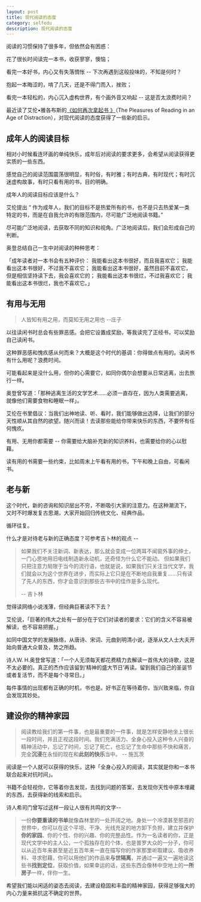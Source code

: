 ```yaml
---
layout: post 
title: 现代阅读的态度
category: selfedu
description: 现代阅读的态度
---
```


阅读的习惯保持了很多年，但依然会有困惑：

花了很长时间读完一本书，收获寥寥，懊恼；

看完一本好书，内心又有失落惆怅 -- 下次再遇到这般投味的，不知是何时？

抱起一本晦涩的，啃了几天，还是不得门而入，挫败；

看完一本轻松的，内心沉入虚构世界，有个画外音又响起 -- 这是否太浪费时间？



最近读了艾伦•雅各布斯的[《如何再次拿起书 》](https://book.douban.com/subject/27203325/)（The Pleasures of Reading in an Age of Distraction），对现代阅读的态度获得了一些新的启示。




## 成年人的阅读目标

相对小时候看连环画的单纯快乐，成年后对阅读的要求更多，会希望从阅读获得更实质的一些东西。

感觉自己的阅读范围震荡很明显，有时俗，有时雅；有时古典，有时现代；有时沉迷虚构故事，有时只看有用的书，目的明确。

成年人的阅读目标应该是什么？

艾伦提出 “ 作为成年人，我们的目标不是热爱所有的书，也不是只去热爱某一类特定的书，而是在自我允许的有限范围内，尽可能广泛地阅读书籍。”

尽可能广泛地阅读，去获取不同的知识和视角。广泛地阅读后，我们会形成自己的判断。

奥登总结自己一生中对阅读的种种思考：

「成年读者对一本书会有五种评价：
我能看出这本书很好，而且我喜欢它；
我能看出这本书很好，不过我不喜欢它；
我能看出这本书很好，虽然目前不喜欢它，但是相信坚持读下去，我会喜欢它的；
我能看出这本书很烂，不过我喜欢它；
我能看出这本书很烂，我也不喜欢它。」



## 有用与无用

> 人皆知有用之用，而莫知无用之用也 --庄子

以往读闲书时总会有些罪恶感。会把它设置成奖励，等我读完了正经书，可以奖励自己读闲书。

这种罪恶感和愧疚感从何而来？大概是这个时代的基调：你得做点有用的。读闲书有什么用呢？浪费时间。

可能看起来是没什么用，但你的心需要它，如同你偶尔会想要从日常逃离，出去旅行一样。

奥登曾写道：「那种逃离生活的文学艺术……必须一直存在，因为人类需要逃离，就像他们需要食物和睡眠一样」。

艾伦在书里倡议：当我们出神地读、听、看时，我们能够做出选择，让我们的部分天性顺从其自然的欲望。随兴而读！去读那些能给你带来快乐的东西，不要怀有任何愧疚。

有用、无用你都需要 -- 你需要给大脑补充新的知识养料，也需要给你的心以慰藉。

读有用的书需要一些约束，比如周末上午看有用的书，下午和晚上自由，可看闲书。


## 老与新

这个时代，新的咨询和知识层出不穷，不断吸引大家的注意力。在这种潮流下， 又时不时爆发复古思潮，大家开始回归传统文化、经典作品。

循环往复。

什么才是对待老与新的正确态度？可参考吉卜林的观点 --

> 如果我们不关注新词、新表达，那么就会变成一位两耳不闻窗外事的绅士，一门心思地用旧电线制造新永动机，还奇怪为什么它不能动。
> 但如果我们只把注意力局限于当今的流行语，也就是说，如果我们只关注当代文学，我们就会以为这个世界在进步，而实际上它只是在不断地自我重复……只有读了先人的东西，你才会意识到那些古书中的佳作是多么现代。 
>
> -- 吉卜林

觉得读网络小说浅薄，但经典巨著读不下去？

艾伦说，「巨著的伟大之处有一部分在于它们对读者的要求：它们的含义不容易被解读，也不容易把握。」

如同中国文学的发展脉络，从唐诗、宋词、元曲到明清小说，逐渐从文人士大夫开始向普通大众普及，势之所趋。

诗人W. H.奥登曾写道：「一个人无须每天都花费精力去解读一首伟大的诗歌，这是不太必要的。真正的杰作应该留到‘精神的盛大节日’再读。留到我们自己的圣诞节或者复活节，而不是每个寻常日。」

每件事情的出现都有正确的时机，书也是。好书正在等待着你，当兴致来临，你自会发现其妙处。



## 建设你的精神家园

> 阅读教给我们的第一件事，也是最重要的一件事，就是怎样安静地坐上很长一段时间，并且正视这段时间。我们充满活力、全身心投入这种令人兴奋的精神活动中，忘记了时间，忘记了死亡，也忘记了生命中那些不快和痛苦，完全**沉浸**在永恒的现在和**此刻的快乐**当中。
> -- 施瓦茨

阅读是一个人就可以获得的快乐，这种「全身心投入的阅读，其实就是你和一本书联合起来对抗时间」。

书籍不会轻视你，它等着你去发现，去找到问题的答案，去发现你天性中原本埋藏的东西，去获得新的线索和启示。

诗人希司门曾写过这样一段让人很有共鸣的文字--

> 一份**你要重读的书单**就像森林里的一处开阔之地。身处一个冷漠甚至邪恶的世界中，你可以在这个平坦、干净、光线充足的地方卸下负担，建立并保护**你的家园**、你的个性、你的兴趣、你的完整品性。作为一名读者的你，正是现代文学中的主人公，一个孤独存在的个体，也是普罗大众的一分子，你可以从近百年来甚至是近五百年来一直在描写你的作家那里听取建议、吸收养料、寻求慰藉，你可以用他们的作品来**与世隔离**，并通过一遍又一遍地读这些书**找到定位**，获取价值，如果幸运的话，这些东西会像林中空地上的**一所房子**一样，伴你一生。

希望我们能以闲适的姿态去阅读，去建设稳固和丰盈的精神家园，获得足够强大的内心力量来抵抗这不确定的世界。



